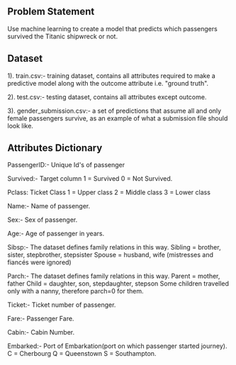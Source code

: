 
## Problem Statement
Use machine learning to create a model that predicts which passengers survived the Titanic shipwreck or not.

## Dataset
1). train.csv:- training dataset, contains all attributes required to make a predictive model along with the outcome attribute i.e. "ground truth".

2). test.csv:- testing dataset, contains all attributes except outcome.

3). gender_submission.csv:- a set of predictions that assume all and only female passengers survive, as an example of what a submission file should look like.

## Attributes Dictionary

PassengerID:- Unique Id's of passenger

Survived:- Target column
1 = Survived
0 = Not Survived.

Pclass: Ticket Class
1 = Upper class
2 = Middle class
3 = Lower class

Name:- Name of passenger.

Sex:- Sex of passenger.

Age:- Age of passenger in years.

Sibsp:- The dataset defines family relations in this way.
Sibling = brother, sister, stepbrother, stepsister
Spouse = husband, wife (mistresses and fiancés were ignored)

Parch:- The dataset defines family relations in this way.
Parent = mother, father
Child = daughter, son, stepdaughter, stepson
Some children travelled only with a nanny, therefore parch=0 for them.

Ticket:- Ticket number of passenger.

Fare:- Passenger Fare.

Cabin:- Cabin Number.

Embarked:- Port of Embarkation(port on which passenger started journey).
C = Cherbourg
Q = Queenstown
S = Southampton.
